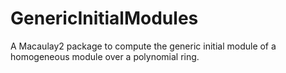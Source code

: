 # GenericInitialModules
A Macaulay2 package to compute the generic initial module of a homogeneous module over a polynomial ring.
